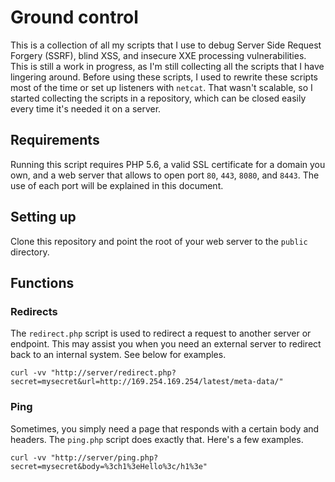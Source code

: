 # Ground control
This is a collection of all my scripts that I use to debug Server Side Request Forgery (SSRF), blind XSS, and insecure XXE processing vulnerabilities. This is still a work in progress, as I'm still collecting all the scripts that I have lingering around. Before using these scripts, I used to rewrite these scripts most of the time or set up listeners with `netcat`. That wasn't scalable, so I started collecting the scripts in a repository, which can be closed easily every time it's needed it on a server.

## Requirements
Running this script requires PHP 5.6, a valid SSL certificate for a domain you own, and a web server that allows to open port `80`, `443`, `8080`, and `8443`. The use of each port will be explained in this document.

## Setting up
Clone this repository and point the root of your web server to the `public` directory.

## Functions

### Redirects
The `redirect.php` script is used to redirect a request to another server or endpoint. This may assist you when you need an external server to redirect back to an internal system. See below for examples.

```
curl -vv "http://server/redirect.php?secret=mysecret&url=http://169.254.169.254/latest/meta-data/"
```

### Ping
Sometimes, you simply need a page that responds with a certain body and headers. The `ping.php` script does exactly that. Here's a few examples.

```
curl -vv "http://server/ping.php?secret=mysecret&body=%3ch1%3eHello%3c/h1%3e"
```
